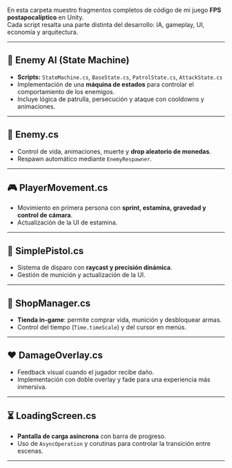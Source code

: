 En esta carpeta muestro fragmentos completos de código de mi juego **FPS postapocalíptico** en Unity.  
Cada script resalta una parte distinta del desarrollo: IA, gameplay, UI, economía y arquitectura.

---

## 🤖 Enemy AI (State Machine)
- **Scripts:** `StateMachine.cs`, `BaseState.cs`, `PatrolState.cs`, `AttackState.cs`
- Implementación de una **máquina de estados** para controlar el comportamiento de los enemigos.
- Incluye lógica de patrulla, persecución y ataque con cooldowns y animaciones.

---

## 🧟 Enemy.cs
- Control de vida, animaciones, muerte y **drop aleatorio de monedas**.
- Respawn automático mediante `EnemyRespawner`.

---

## 🎮 PlayerMovement.cs
- Movimiento en primera persona con **sprint, estamina, gravedad y control de cámara**.
- Actualización de la UI de estamina.

---

## 🔫 SimplePistol.cs
- Sistema de disparo con **raycast y precisión dinámica**.
- Gestión de munición y actualización de la UI.

---

## 🛒 ShopManager.cs
- **Tienda in-game**: permite comprar vida, munición y desbloquear armas.
- Control del tiempo (`Time.timeScale`) y del cursor en menús.

---

## ❤️ DamageOverlay.cs
- Feedback visual cuando el jugador recibe daño.
- Implementación con doble overlay y fade para una experiencia más inmersiva.

---

## ⏳ LoadingScreen.cs
- **Pantalla de carga asíncrona** con barra de progreso.
- Uso de `AsyncOperation` y corutinas para controlar la transición entre escenas.

---

